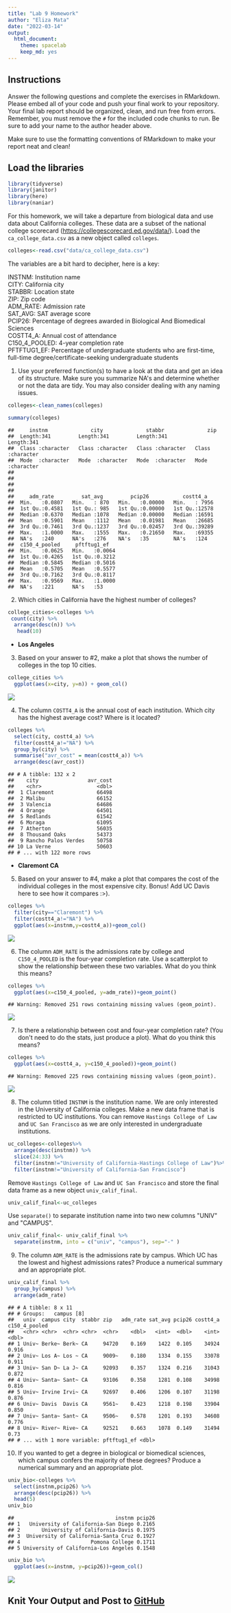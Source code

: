 ```yaml
---
title: "Lab 9 Homework"
author: "Eliza Mata"
date: "2022-03-14"
output:
  html_document: 
    theme: spacelab
    keep_md: yes
---
```




## Instructions
Answer the following questions and complete the exercises in RMarkdown. Please embed all of your code and push your final work to your repository. Your final lab report should be organized, clean, and run free from errors. Remember, you must remove the `#` for the included code chunks to run. Be sure to add your name to the author header above.  

Make sure to use the formatting conventions of RMarkdown to make your report neat and clean!  

## Load the libraries

```r
library(tidyverse)
library(janitor)
library(here)
library(naniar)
```

For this homework, we will take a departure from biological data and use data about California colleges. These data are a subset of the national college scorecard (https://collegescorecard.ed.gov/data/). Load the `ca_college_data.csv` as a new object called `colleges`.

```r
colleges<-read.csv("data/ca_college_data.csv")
```

The variables are a bit hard to decipher, here is a key:  

INSTNM: Institution name  
CITY: California city  
STABBR: Location state  
ZIP: Zip code  
ADM_RATE: Admission rate  
SAT_AVG: SAT average score  
PCIP26: Percentage of degrees awarded in Biological And Biomedical Sciences  
COSTT4_A: Annual cost of attendance  
C150_4_POOLED: 4-year completion rate  
PFTFTUG1_EF: Percentage of undergraduate students who are first-time, full-time degree/certificate-seeking undergraduate students  

1. Use your preferred function(s) to have a look at the data and get an idea of its structure. Make sure you summarize NA's and determine whether or not the data are tidy. You may also consider dealing with any naming issues.

```r
colleges<-clean_names(colleges)
```




```r
summary(colleges)
```

```
##     instnm              city              stabbr              zip           
##  Length:341         Length:341         Length:341         Length:341        
##  Class :character   Class :character   Class :character   Class :character  
##  Mode  :character   Mode  :character   Mode  :character   Mode  :character  
##                                                                             
##                                                                             
##                                                                             
##                                                                             
##     adm_rate         sat_avg         pcip26           costt4_a    
##  Min.   :0.0807   Min.   : 870   Min.   :0.00000   Min.   : 7956  
##  1st Qu.:0.4581   1st Qu.: 985   1st Qu.:0.00000   1st Qu.:12578  
##  Median :0.6370   Median :1078   Median :0.00000   Median :16591  
##  Mean   :0.5901   Mean   :1112   Mean   :0.01981   Mean   :26685  
##  3rd Qu.:0.7461   3rd Qu.:1237   3rd Qu.:0.02457   3rd Qu.:39289  
##  Max.   :1.0000   Max.   :1555   Max.   :0.21650   Max.   :69355  
##  NA's   :240      NA's   :276    NA's   :35        NA's   :124    
##  c150_4_pooled     pftftug1_ef    
##  Min.   :0.0625   Min.   :0.0064  
##  1st Qu.:0.4265   1st Qu.:0.3212  
##  Median :0.5845   Median :0.5016  
##  Mean   :0.5705   Mean   :0.5577  
##  3rd Qu.:0.7162   3rd Qu.:0.8117  
##  Max.   :0.9569   Max.   :1.0000  
##  NA's   :221      NA's   :53
```

2. Which cities in California have the highest number of colleges?

```r
college_cities<-colleges %>%
 count(city) %>%
  arrange(desc(n)) %>%
   head(10) 
```
 * **Los Angeles**

3. Based on your answer to #2, make a plot that shows the number of colleges in the top 10 cities.

```r
college_cities %>%
  ggplot(aes(x=city, y=n)) + geom_col()
```

![](lab9_hw_files/figure-html/unnamed-chunk-7-1.png)<!-- -->



4. The column `COSTT4_A` is the annual cost of each institution. Which city has the highest average cost? Where is it located?

```r
colleges %>%
  select(city, costt4_a) %>%
  filter(costt4_a!="NA") %>%
  group_by(city) %>%
  summarise("avr_cost" = mean(costt4_a)) %>%
  arrange(desc(avr_cost))
```

```
## # A tibble: 132 x 2
##    city                avr_cost
##    <chr>                  <dbl>
##  1 Claremont              66498
##  2 Malibu                 66152
##  3 Valencia               64686
##  4 Orange                 64501
##  5 Redlands               61542
##  6 Moraga                 61095
##  7 Atherton               56035
##  8 Thousand Oaks          54373
##  9 Rancho Palos Verdes    50758
## 10 La Verne               50603
## # ... with 122 more rows
```

 * **Claremont CA**
5. Based on your answer to #4, make a plot that compares the cost of the individual colleges in the most expensive city. Bonus! Add UC Davis here to see how it compares :>).

```r
colleges %>%
  filter(city=="Claremont") %>%
  filter(costt4_a!="NA") %>%
  ggplot(aes(x=instnm,y=costt4_a))+geom_col()
```

![](lab9_hw_files/figure-html/unnamed-chunk-9-1.png)<!-- -->

6. The column `ADM_RATE` is the admissions rate by college and `C150_4_POOLED` is the four-year completion rate. Use a scatterplot to show the relationship between these two variables. What do you think this means?

```r
colleges %>%
  ggplot(aes(x=c150_4_pooled, y=adm_rate))+geom_point()
```

```
## Warning: Removed 251 rows containing missing values (geom_point).
```

![](lab9_hw_files/figure-html/unnamed-chunk-10-1.png)<!-- -->

7. Is there a relationship between cost and four-year completion rate? (You don't need to do the stats, just produce a plot). What do you think this means?

```r
colleges %>%
  ggplot(aes(x=costt4_a, y=c150_4_pooled))+geom_point()
```

```
## Warning: Removed 225 rows containing missing values (geom_point).
```

![](lab9_hw_files/figure-html/unnamed-chunk-11-1.png)<!-- -->

8. The column titled `INSTNM` is the institution name. We are only interested in the University of California colleges. Make a new data frame that is restricted to UC institutions. You can remove `Hastings College of Law` and `UC San Francisco` as we are only interested in undergraduate institutions.

```r
uc_colleges<-colleges%>%
  arrange(desc(instnm)) %>%
  slice(24:33) %>%
  filter(instnm!="University of California-Hastings College of Law")%>%
  filter(instnm!="University of California-San Francisco")
```

Remove `Hastings College of Law` and `UC San Francisco` and store the final data frame as a new object `univ_calif_final`.

```r
univ_calif_final<-uc_colleges
```

Use `separate()` to separate institution name into two new columns "UNIV" and "CAMPUS".

```r
univ_calif_final<- univ_calif_final %>%
  separate(instnm, into = c("univ", "campus"), sep="-" )
```

9. The column `ADM_RATE` is the admissions rate by campus. Which UC has the lowest and highest admissions rates? Produce a numerical summary and an appropriate plot.

```r
univ_calif_final %>%
  group_by(campus) %>%
  arrange(adm_rate)
```

```
## # A tibble: 8 x 11
## # Groups:   campus [8]
##   univ  campus city  stabbr zip   adm_rate sat_avg pcip26 costt4_a c150_4_pooled
##   <chr> <chr>  <chr> <chr>  <chr>    <dbl>   <int>  <dbl>    <int>         <dbl>
## 1 Univ~ Berke~ Berk~ CA     94720    0.169    1422  0.105    34924         0.916
## 2 Univ~ Los A~ Los ~ CA     9009~    0.180    1334  0.155    33078         0.911
## 3 Univ~ San D~ La J~ CA     92093    0.357    1324  0.216    31043         0.872
## 4 Univ~ Santa~ Sant~ CA     93106    0.358    1281  0.108    34998         0.816
## 5 Univ~ Irvine Irvi~ CA     92697    0.406    1206  0.107    31198         0.876
## 6 Univ~ Davis  Davis CA     9561~    0.423    1218  0.198    33904         0.850
## 7 Univ~ Santa~ Sant~ CA     9506~    0.578    1201  0.193    34608         0.776
## 8 Univ~ River~ Rive~ CA     92521    0.663    1078  0.149    31494         0.73 
## # ... with 1 more variable: pftftug1_ef <dbl>
```



10. If you wanted to get a degree in biological or biomedical sciences, which campus confers the majority of these degrees? Produce a numerical summary and an appropriate plot.

```r
univ_bio<-colleges %>%
  select(instnm,pcip26) %>%
  arrange(desc(pcip26)) %>%
  head(5)
univ_bio
```

```
##                                 instnm pcip26
## 1   University of California-San Diego 0.2165
## 2       University of California-Davis 0.1975
## 3  University of California-Santa Cruz 0.1927
## 4                       Pomona College 0.1711
## 5 University of California-Los Angeles 0.1548
```


```r
univ_bio %>%
  ggplot(aes(x=instnm, y=pcip26))+geom_col()
```

![](lab9_hw_files/figure-html/unnamed-chunk-18-1.png)<!-- -->

## Knit Your Output and Post to [GitHub](https://github.com/FRS417-DataScienceBiologists)
